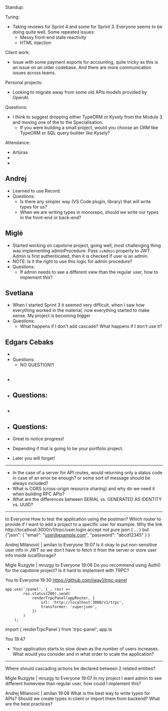 Standup:

  Turing:
  - Taking reviews for Sprint 4 and some for Sprint 3. Everyone seems to be doing quite well. Some repeated issues:
    - Messy front-end state reactivity
    - HTML injection

  Client work:
  - Issue with some payment exports for accounting, quite tricky as this is an issue on an older codebase. And there are more communication issues across teams.

  Personal projects:
  - Looking to migrate away from some old APIs models provided by OpenAI.

Questions:
  - I think to suggest dropping either TypeORM or Kysely from the Module 3 and moving one of the to the Specialisation.
    - If you were building a small project, would you choose an ORM like TypeORM or SQL query builder like Kysely?

Attendance:
  - Artūras
  -
  -

## Andrej

- Learned to use Record.
- Questions:
  - Is there any simpler way (VS Code plugin, library) that will write types for us?
  - When we are writing types in monorepo, should we write our types in the front-end or back-end?

## Miglė

- Started working on capstone project, going well, most challenging thing was implementing adminProcedure. Pass `isAdmin` property to JWT. Admin is first authenticated, then it is checked if user is an admin.
- NOTE: Is it the right to use this logic for admin procedure?
- Questions:
  - If admin needs to see a different view than the regular user, how to implement this?

## Svetlana

- When I started Sprint 3 it seemed very difficult, when I saw how everything worked in the material, now everything started to make sense. My project is becoming bigger
- Questions:
  - What happens if I don't add cascade? What happens if I don't use it?

## Edgars Cebaks

-
- Questions:
  - NO QUESTION?!

##

-
- Questions:
  -

##

-
- Questions:
  -

- Great to notice progress!
- Depending if that is going to be your portfolio project.
- Later you will forget!

---

- In the case of a server for API routes, would returning only a status code in case of an error be enough? or some sort of message should be always included?
- What is CORS (cross-origin resource sharing) and why do we need it when building RPC APIs?
- What are the differences between SERIAL vs. GENERATED AS IDENTITY vs. UUID?

---

  to  Everyone
How to test the application using the postman? Which router to provide if I want to add a project to a specific user for example.  Why the link http://localhost:3000/v1/trpc/user.login accept not pure json  { … } but  {"json": 
{
    "email": "user@example.com",
    "password": "abcd12345"
  }
}

Andrej Milanović | amilan  to  Everyone 19:07
Is it okay to put non-sensitive user info in JWT so we don’t have to fetch it from the server or store user info inside localStorage?

Migle Ruzgyte | mruzgy  to  Everyone 19:08
Do you recommend using Auth0 for the capstone project? Is it hard to implement with TRPC?

You  to  Everyone 19:30
https://github.com/iway1/trpc-panel
```
app.use('/panel', (_, res) =>
        res.status(200).send(
            renderTrpcPanel(appRouter, {
                url: 'http://localhost:3000/v1/trpc',
                transformer: 'superjson',
            })
        )
    );
```
import { renderTrpcPanel } from 'trpc-panel';
app.ts

You 19:47
- Your application starts to slow down as the number of users increases. What would you consider and in what order to scale the application?


---

Where should cascading actions be declared between 2 related entities?

Migle Ruzgyte | mruzgy  to  Everyone 19:07
In my project I want admin to see different homeview than regular user, how could I implement this?

Andrej Milanović | amilan 19:08
What is the best way to write types for APIs? Should we create types in client or import them from backend? What are the best practices?

